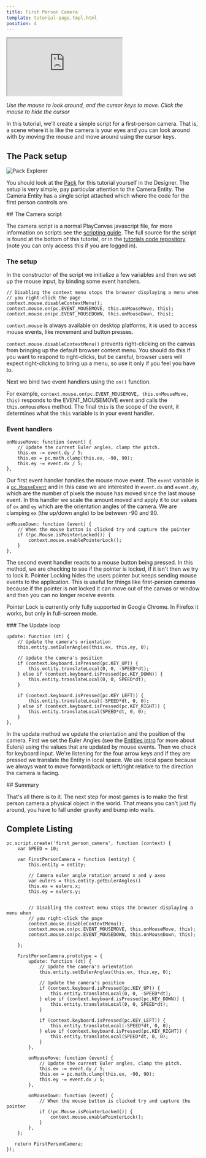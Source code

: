 ```yaml
---
title: First Person Camera
template: tutorial-page.tmpl.html
position: 4
---
```


<iframe src="http://apps.playcanvas.com/playcanvas/tutorials/first_person_camera?overlay=false" ></iframe>

*Use the mouse to look around, and the cursor keys to move. Click the mouse to hide the cursor*

In this tutorial, we'll create a simple script for a first-person camera. That is, a scene where it is like the camera is your eyes and you can look around with by moving the mouse and move around using the cursor keys.

## The Pack setup

![Pack Explorer][1]

You should look at the [Pack][2] for this tutorial yourself in the Designer. The setup is very simple, pay particular attention to the Camera Entity. The Camera Entity has a single script attached which where the code for the first person controls are.

## The Camera script

The camera script is a normal PlayCanvas javascript file, for more information on scripts see the [scripting guide][3]. The full source for the script is found at the bottom of this tutorial, or in the [tutorials code repository][4] (note you can only access this if you are logged in).

### The setup

In the constructor of the script we initialize a few variables and then we set up the mouse input, by binding some event handlers.

~~~javascript~~~
// Disabling the context menu stops the browser displaying a menu when
// you right-click the page
context.mouse.disableContextMenu();
context.mouse.on(pc.EVENT_MOUSEMOVE, this.onMouseMove, this);
context.mouse.on(pc.EVENT_MOUSEDOWN, this.onMouseDown, this);
~~~

`context.mouse` is always available on desktop platforms, it is used to access mouse events, like movement and button presses.

`context.mouse.disableContextMenu()` prevents right-clicking on the canvas from bringing up the default browser context menu. You should do this if you want to respond to right-clicks, but be careful, browser users will expect right-clicking to bring up a menu, so use it only if you feel you have to.

Next we bind two event handlers using the `on()` function.

For example, `context.mouse.on(pc.EVENT_MOUSEMOVE, this.onMouseMove, this)` responds to the EVENT_MOUSEMOVE event and calls the `this.onMouseMove` method. The final `this` is the scope of the event, it determines what the `this` variable is in your event handler.

### Event handlers

~~~javascript~~~
onMouseMove: function (event) {
    // Update the current Euler angles, clamp the pitch.
    this.ex -= event.dy / 5;
    this.ex = pc.math.clamp(this.ex, -90, 90);
    this.ey -= event.dx / 5;
},
~~~

Our first event handler handles the mouse move event. The `event` variable is a [`pc.MouseEvent`][5] and in this case we are interested in `event.dx` and `event.dy`, which are the number of pixels the mouse has moved since the last mouse event. In this handler we scale the amount moved and apply it to our values of `ex` and `ey` which are the orientation angles of the camera. We are clamping `ex` (the up/down angle) to be between -90 and 90.

~~~javascript~~~
onMouseDown: function (event) {
    // When the mouse button is clicked try and capture the pointer
    if (!pc.Mouse.isPointerLocked()) {
        context.mouse.enablePointerLock();
    }
},
~~~

The second event handler reacts to a mouse button being pressed. In this method, we are checking to see if the pointer is locked, if it isn't then we try to lock it. Pointer Locking hides the users pointer but keeps sending mouse events to the application. This is useful for things like first-person cameras because if the pointer is not locked it can move out of the canvas or window and then you can no longer receive events.

<div class="pc-notice-message pc-small">
Pointer Lock is currently only fully supported in Google Chrome. In Firefox it works, but only in full-screen mode.
</div>

### The Update loop

~~~javascript~~~
update: function (dt) {
    // Update the camera's orientation
    this.entity.setEulerAngles(this.ex, this.ey, 0);

    // Update the camera's position
    if (context.keyboard.isPressed(pc.KEY_UP)) {
        this.entity.translateLocal(0, 0, -SPEED*dt);
    } else if (context.keyboard.isPressed(pc.KEY_DOWN)) {
        this.entity.translateLocal(0, 0, SPEED*dt);
    }

    if (context.keyboard.isPressed(pc.KEY_LEFT)) {
        this.entity.translateLocal(-SPEED*dt, 0, 0);
    } else if (context.keyboard.isPressed(pc.KEY_RIGHT)) {
        this.entity.translateLocal(SPEED*dt, 0, 0);
    }
},
~~~

In the update method we update the orientation and the position of the camera. First we set the Euler Angles (see the [Entities intro][6] for more about Eulers) using the values that are updated by mouse events. Then we check for keyboard input. We're listening for the four arrow keys and if they are pressed we translate the Entity in local space. We use local space because we always want to move forward/back or left/right relative to the direction the camera is facing.

## Summary

That's all there is to it. The next step for most games is to make the first person camera a physical object in the world. That means you can't just fly around, you have to fall under gravity and bump into walls.

## Complete Listing

~~~javascript~~~
pc.script.create('first_person_camera', function (context) {
    var SPEED = 10;

    var FirstPersonCamera = function (entity) {
        this.entity = entity;

        // Camera euler angle rotation around x and y axes
        var eulers = this.entity.getEulerAngles()
        this.ex = eulers.x;
        this.ey = eulers.y;


        // Disabling the context menu stops the browser displaying a menu when
        // you right-click the page
        context.mouse.disableContextMenu();
        context.mouse.on(pc.EVENT_MOUSEMOVE, this.onMouseMove, this);
        context.mouse.on(pc.EVENT_MOUSEDOWN, this.onMouseDown, this);

    };

    FirstPersonCamera.prototype = {
        update: function (dt) {
            // Update the camera's orientation
            this.entity.setEulerAngles(this.ex, this.ey, 0);

            // Update the camera's position
            if (context.keyboard.isPressed(pc.KEY_UP)) {
                this.entity.translateLocal(0, 0, -SPEED*dt);
            } else if (context.keyboard.isPressed(pc.KEY_DOWN)) {
                this.entity.translateLocal(0, 0, SPEED*dt);
            }

            if (context.keyboard.isPressed(pc.KEY_LEFT)) {
                this.entity.translateLocal(-SPEED*dt, 0, 0);
            } else if (context.keyboard.isPressed(pc.KEY_RIGHT)) {
                this.entity.translateLocal(SPEED*dt, 0, 0);
            }
        },

        onMouseMove: function (event) {
            // Update the current Euler angles, clamp the pitch.
            this.ex -= event.dy / 5;
            this.ex = pc.math.clamp(this.ex, -90, 90);
            this.ey -= event.dx / 5;
        },

        onMouseDown: function (event) {
            // When the mouse button is clicked try and capture the pointer
            if (!pc.Mouse.isPointerLocked()) {
                context.mouse.enablePointerLock();
            }
        },
    };

   return FirstPersonCamera;
});
~~~

[2]: http://playcanvas.com/playcanvas/tutorials/designer/pack/329653
[3]: /user-manual/scripting/
[4]: https://playcanvas.com/playcanvas/tutorials/code
[5]: /engine/api/stable/symbols/pc.MouseEvent.html
[6]: /tutorials/beginner/manipulating-entities/

[1]: /images/tutorials/first_person_camera_pack.png
